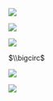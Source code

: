 ![](https://www.nta.go.jp/tmp/aad1f082-fb2f-4b28-8e26-e9ca7c773f1c/images/365b0fce708b89218f8bbc4162173bd2a1831dbd72e97b2ea9ce5b3cd0e3d9ee.jpg)

![](https://www.nta.go.jp/tmp/aad1f082-fb2f-4b28-8e26-e9ca7c773f1c/images/c3ca1b81ad3be77064889f88df129691f9d3e7151bf4c84fa847983703a995b1.jpg)

![](https://www.nta.go.jp/tmp/aad1f082-fb2f-4b28-8e26-e9ca7c773f1c/images/16bc3e51fa3c97a2977c0cf271b8060f226ac7c6a2f4ba912960071f66497455.jpg)

$\\bigcirc$

![](https://www.nta.go.jp/tmp/aad1f082-fb2f-4b28-8e26-e9ca7c773f1c/images/f1abd6119c0426e410c1eb67c6166f464d561dea70ebe820e7769343b9af1c7b.jpg)

![](https://www.nta.go.jp/tmp/aad1f082-fb2f-4b28-8e26-e9ca7c773f1c/images/63259ce9f170d4d3588318ec78b9fbe904d808d3a5622decda239d1dfec68d3b.jpg)